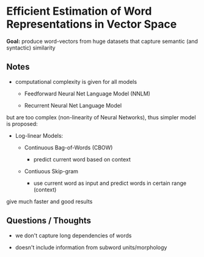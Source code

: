 # Efficient Estimation of Word Representations in Vector Space

**Goal:** produce word-vectors from huge datasets that capture semantic (and syntactic) similarity

## Notes

* computational complexity is given for all models

    - Feedforward Neural Net Language Model (NNLM)

    - Recurrent Neural Net Language Model

but are too complex (non-linearity of Neural Networks), thus simpler model is proposed: 

* Log-linear Models:

    - Continuous Bag-of-Words (CBOW)

        - predict current word based on context

    - Contiuous Skip-gram

        - use current word as input and predict words in certain range (context)

give much faster and good results

## Questions / Thoughts

* we don't capture long dependencies of words

* doesn't include information from subword units/morphology
